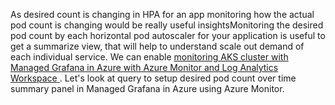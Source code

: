 As desired count is changing in HPA for an app monitoring how the actual pod count is changing would be really useful insightsMonitoring the desired pod count by each horizontal pod autoscaler for your application is useful to get a summarize view, that will help to understand scale out demand of each individual service. We can enable <a href="https://learn.microsoft.com/en-us/azure/azure-monitor/containers/container-insights-enable-aks?WT.mc_id=AZ-MVP-5000590&tabs=portal-azure-monitor#existing-aks-cluster" target="_blank" rel="noopener"><span>monitoring AKS cluster with Managed Grafana in Azure with Azure Monitor and Log Analytics Workspace</span> </a>.  Let's look at query to setup desired pod count over time summary panel in Managed Grafana in Azure using Azure Monitor.

